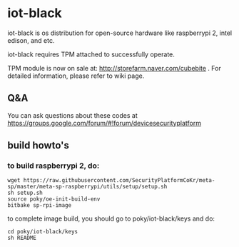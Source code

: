 # iot-black

iot-black is os distribution for open-source hardware like raspberrypi 2, intel edison, and etc.

iot-black requires TPM attached to successfully operate.

TPM module is now on sale at: http://storefarm.naver.com/cubebite . For detailed information, please refer to wiki page.

## Q&A

You can ask questions about these codes at https://groups.google.com/forum/#!forum/devicesecurityplatform

## build howto's

### to build raspberrypi 2, do:

    wget https://raw.githubusercontent.com/SecurityPlatformCoKr/meta-sp/master/meta-sp-raspberrypi/utils/setup/setup.sh
    sh setup.sh
    source poky/oe-init-build-env
    bitbake sp-rpi-image

to complete image build, you should go to poky/iot-black/keys and do:

    cd poky/iot-black/keys
    sh README
